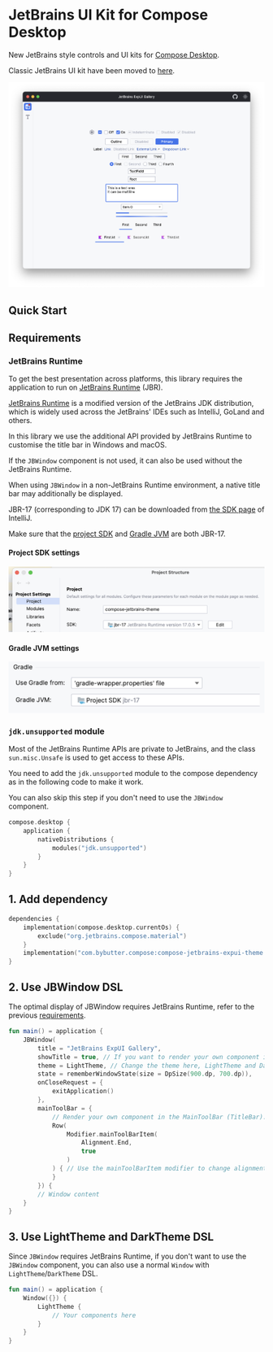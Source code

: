# JetBrains UI Kit for Compose Desktop

New JetBrains style controls and UI kits for [Compose Desktop](https://www.jetbrains.com/lp/compose/).

Classic JetBrains UI kit have been moved to [here](classic).

![screenshot](docs/screenshot-expui.png)

## Quick Start

## Requirements

### JetBrains Runtime

To get the best presentation across platforms, this library requires the application to run
on [JetBrains Runtime](https://github.com/JetBrains/JetBrainsRuntime) (JBR).

[JetBrains Runtime](https://github.com/JetBrains/JetBrainsRuntime) is a modified version of the JetBrains JDK
distribution, which is widely used across the JetBrains' IDEs such as IntelliJ, GoLand and others.

In this library we use the additional API provided by JetBrains Runtime to customise the title bar in Windows and macOS.

If the `JBWindow` component is not used, it can also be used without the JetBrains Runtime.

When using `JBWindow` in a non-JetBrains Runtime environment, a native title bar may additionally be displayed.

JBR-17 (corresponding to JDK 17) can be downloaded from [the SDK page](https://www.jetbrains.com/help/idea/sdk.html) of
IntelliJ.

Make sure that the [project SDK](https://www.jetbrains.com/help/idea/project-settings-and-structure.html#project-sdk)
and [Gradle JVM](https://www.jetbrains.com/help/idea/gradle-jvm-selection.html) are both JBR-17.

#### Project SDK settings

![](docs/project-sdk.png)

#### Gradle JVM settings

![](docs/gradle-jvm.png)

### `jdk.unsupported` module

Most of the JetBrains Runtime APIs are private to JetBrains, and the class `sun.misc.Unsafe` is used to get access to
these APIs.

You need to add the `jdk.unsupported` module to the compose dependency as in the following code to make it work.

You can also skip this step if you don't need to use the `JBWindow` component.

```kotlin
compose.desktop {
    application {
        nativeDistributions {
            modules("jdk.unsupported")
        }
    }
}
```

## 1. Add dependency

```kotlin
dependencies {
    implementation(compose.desktop.currentOs) {
        exclude("org.jetbrains.compose.material")
    }
    implementation("com.bybutter.compose:compose-jetbrains-expui-theme:2.0.0")
}
```

## 2. Use JBWindow DSL

The optimal display of JBWindow requires JetBrains Runtime, refer to the previous [requirements](#Requirements).

```kotlin
fun main() = application {
    JBWindow(
        title = "JetBrains ExpUI Gallery",
        showTitle = true, // If you want to render your own component in the center of the title bar like Intellij do, disable this to hide the title of the MainToolBar (TitleBar).
        theme = LightTheme, // Change the theme here, LightTheme and DarkTheme are provided.
        state = rememberWindowState(size = DpSize(900.dp, 700.dp)),
        onCloseRequest = {
            exitApplication()
        },
        mainToolBar = {
            // Render your own component in the MainToolBar (TitleBar).
            Row(
                Modifier.mainToolBarItem(
                    Alignment.End,
                    true
                )
            ) { // Use the mainToolBarItem modifier to change alignment of components and enable/disable window drag area on this component.
            }
        }) {
        // Window content
    }
}
```

## 3. Use LightTheme and DarkTheme DSL

Since `JBWindow` requires JetBrains Runtime, if you don't want to use the `JBWindow` component, you can also use a
normal `Window` with `LightTheme`/`DarkTheme` DSL.

```kotlin
fun main() = application {
    Window({}) {
        LightTheme {
            // Your components here
        }
    }
}
```